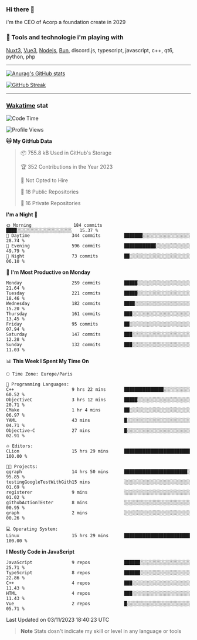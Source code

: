 ### Hi there 👋

i'm the CEO of Acorp a foundation create in 2029  

### 🧰 Tools and technologie i'm playing with

[Nuxt3](https://nuxt.com), [Vue3](https://vuejs.org/), [Nodejs](https://nodejs.org), [Bun](https://bun.sh/), discord.js, typescript, javascript, c++, qt6, python, php

---

[![Anurag's GitHub stats](https://github-readme-stats.vercel.app/api?username=ackimixs&show_icons=true&theme=github_dark&count_private=true)](https://www.ackimixs.xyz)

[![GitHub Streak](https://github-readme-streak-stats.herokuapp.com?user=Ackimixs&theme=github-dark-blue&date_format=j%20M%5B%20Y%5D&mode=weekly)](https://git.io/streak-stats)

---
 
 ### [Wakatime](https://wakatime.com/) stat

<!--START_SECTION:waka-->
![Code Time](http://img.shields.io/badge/Code%20Time-824%20hrs%2019%20mins-blue)

![Profile Views](http://img.shields.io/badge/Profile%20Views-0-blue)

**🐱 My GitHub Data** 

> 📦 755.8 kB Used in GitHub's Storage 
 > 
> 🏆 352 Contributions in the Year 2023
 > 
> 🚫 Not Opted to Hire
 > 
> 📜 18 Public Repositories 
 > 
> 🔑 16 Private Repositories 
 > 
**I'm a Night 🦉** 

```text
🌞 Morning                184 commits         ████░░░░░░░░░░░░░░░░░░░░░   15.37 % 
🌆 Daytime                344 commits         ███████░░░░░░░░░░░░░░░░░░   28.74 % 
🌃 Evening                596 commits         ████████████░░░░░░░░░░░░░   49.79 % 
🌙 Night                  73 commits          ██░░░░░░░░░░░░░░░░░░░░░░░   06.10 % 
```
📅 **I'm Most Productive on Monday** 

```text
Monday                   259 commits         █████░░░░░░░░░░░░░░░░░░░░   21.64 % 
Tuesday                  221 commits         █████░░░░░░░░░░░░░░░░░░░░   18.46 % 
Wednesday                182 commits         ████░░░░░░░░░░░░░░░░░░░░░   15.20 % 
Thursday                 161 commits         ███░░░░░░░░░░░░░░░░░░░░░░   13.45 % 
Friday                   95 commits          ██░░░░░░░░░░░░░░░░░░░░░░░   07.94 % 
Saturday                 147 commits         ███░░░░░░░░░░░░░░░░░░░░░░   12.28 % 
Sunday                   132 commits         ███░░░░░░░░░░░░░░░░░░░░░░   11.03 % 
```


📊 **This Week I Spent My Time On** 

```text
🕑︎ Time Zone: Europe/Paris

💬 Programming Languages: 
C++                      9 hrs 22 mins       ███████████████░░░░░░░░░░   60.52 % 
ObjectiveC               3 hrs 12 mins       █████░░░░░░░░░░░░░░░░░░░░   20.71 % 
CMake                    1 hr 4 mins         ██░░░░░░░░░░░░░░░░░░░░░░░   06.97 % 
YAML                     43 mins             █░░░░░░░░░░░░░░░░░░░░░░░░   04.71 % 
Objective-C              27 mins             █░░░░░░░░░░░░░░░░░░░░░░░░   02.91 % 

🔥 Editors: 
CLion                    15 hrs 29 mins      █████████████████████████   100.00 % 

🐱‍💻 Projects: 
ggraph                   14 hrs 50 mins      ████████████████████████░   95.85 % 
testingGoogleTestWithGith15 mins             ░░░░░░░░░░░░░░░░░░░░░░░░░   01.69 % 
registerer               9 mins              ░░░░░░░░░░░░░░░░░░░░░░░░░   01.02 % 
githubActionTEster       8 mins              ░░░░░░░░░░░░░░░░░░░░░░░░░   00.95 % 
graph                    2 mins              ░░░░░░░░░░░░░░░░░░░░░░░░░   00.26 % 

💻 Operating System: 
Linux                    15 hrs 29 mins      █████████████████████████   100.00 % 
```

**I Mostly Code in JavaScript** 

```text
JavaScript               9 repos             ██████░░░░░░░░░░░░░░░░░░░   25.71 % 
TypeScript               8 repos             ██████░░░░░░░░░░░░░░░░░░░   22.86 % 
C++                      4 repos             ███░░░░░░░░░░░░░░░░░░░░░░   11.43 % 
HTML                     4 repos             ███░░░░░░░░░░░░░░░░░░░░░░   11.43 % 
Vue                      2 repos             █░░░░░░░░░░░░░░░░░░░░░░░░   05.71 % 
```




 Last Updated on 03/11/2023 18:40:23 UTC
<!--END_SECTION:waka-->

> **Note**
> Stats dosn't indicate my skill or level in any language or tools
